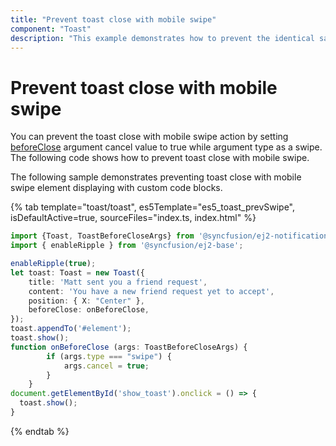 ```yaml
---
title: "Prevent toast close with mobile swipe"
component: "Toast"
description: "This example demonstrates how to prevent the identical same Essential JS 2 Toast is displayed on a screen."
---
```


# Prevent toast close with mobile swipe

You can prevent the toast close with mobile swipe action by setting [beforeClose](../../api/toast/#beforeClose) argument cancel value to true while argument type as a swipe. The following code shows how to prevent toast close with mobile swipe.

The following sample demonstrates preventing toast close with mobile swipe element displaying with custom code blocks.

{% tab template="toast/toast", es5Template="es5_toast_prevSwipe", isDefaultActive=true, sourceFiles="index.ts, index.html"  %}

```typescript
import {Toast, ToastBeforeCloseArgs} from '@syncfusion/ej2-notifications';
import { enableRipple } from '@syncfusion/ej2-base';

enableRipple(true);
let toast: Toast = new Toast({
    title: 'Matt sent you a friend request',
    content: 'You have a new friend request yet to accept',
    position: { X: "Center" },
    beforeClose: onBeforeClose,
});
toast.appendTo('#element');
toast.show();
function onBeforeClose (args: ToastBeforeCloseArgs) {
        if (args.type === "swipe") {
            args.cancel = true;
        }
    }
document.getElementById('show_toast').onclick = () => {
  toast.show();
}
```

{% endtab %}